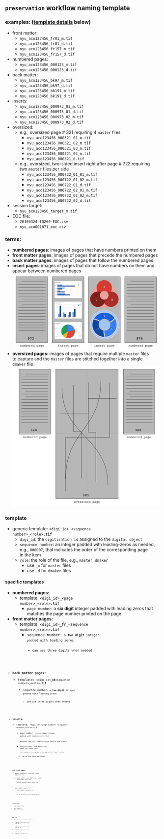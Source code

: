 ## `preservation` workflow naming template
### examples: ([template details](#template) below)
  * front matter:
    * `nyu_aco123456_fr01_m.tif`
    * `nyu_aco123456_fr01_d.tif`
    * `nyu_aco123456_fr157_m.tif`
    * `nyu_aco123456_fr157_d.tif`
  * numbered pages:
    * `nyu_aco123456_000123_m.tif`
    * `nyu_aco123456_000123_d.tif`
  * back matter:
    * `nyu_aco123456_bk97_m.tif`
    * `nyu_aco123456_bk97_d.tif`
    * `nyu_aco123456_bk191_m.tif`
    * `nyu_aco123456_bk191_d.tif`
  * inserts:
    * `nyu_aco123456_000973_01_m.tif`
    * `nyu_aco123456_000973_01_d.tif`
    * `nyu_aco123456_000973_02_m.tif`
    * `nyu_aco123456_000973_02_d.tif`
  * oversized:
    * e.g., oversized page # 321 requiring 4 `master` files
      * `nyu_aco123456_000321_01_m.tif`
      * `nyu_aco123456_000321_02_m.tif`
      * `nyu_aco123456_000321_03_m.tif`
      * `nyu_aco123456_000321_04_m.tif`
      * `nyu_aco123456_000321_d.tif`
    * e.g., oversized, two-sided insert right after page # 722 requiring  
    two `master` files per side
      * `nyu_aco123456_000722_01_01_m.tif`
      * `nyu_aco123456_000722_01_02_m.tif`
      * `nyu_aco123456_000722_01_d.tif`
      * `nyu_aco123456_000722_02_01_m.tif`
      * `nyu_aco123456_000722_02_02_m.tif`
      * `nyu_aco123456_000722_02_d.tif`  
  * session target:
    * `nyu_aco123456_target_m.tif`
  * EOC file:
    * `20160324-IQ260-EOC.csv`
    * `nyu_aco001871_eoc.csv`

### terms:
  * **numbered pages**: images of pages that have numbers printed on them
  * **front matter pages**: images of pages that precede the numbered pages
  * **back matter pages**: images of pages that follow the numbered pages
  * **insert pages**: images of pages that do not have numbers on them and   
    appear between numbered pages
  ![](./insert-example.png)
  * **oversized pages**: images of pages that require multiple `master` files  
    to capture and the `master` files are stitched together into a single   
    `dmaker` file
  ![](./oversized-example.png)

  ### template
  * generic template: <code>&lt;digi_id&gt;\_&lt;sequence number&gt;\_&lt;role&gt;<b>.tif</b></code>
    * `digi_id`: the `digitization id` assigned to the `digital object`
    * `sequence number`: an integer padded with leading-zeros as needed,  
    e.g., `000007`, that indicates the order of the corresponding page  
    in the item
    * `role`: the role of the file, e.g., `master`, `dmaker`
      * use `_m` for `master` files
      * use `_d` for `dmaker` files

#### specific templates
* **numbered pages:**
  * template: <code>&lt;digi_id&gt;\_&lt;page number&gt;\_&lt;role&gt;<b>.tif</b></code>
    * `page number`: a **six digit** integer padded with leading zeros that  
    matches the page number printed on the page
* **front matter pages:**
  * template: <code>&lt;digi_id&gt;<b>\_fr</b>\_&lt;sequence number&gt;\_&lt;role&gt;<b>.tif</b></code>
    * <code>sequence number<code>: a **two digit** integer padded with leading zeros
      * can use three digits when needed
* **back matter pages:**
  * template: <code>&lt;digi_id&gt;<b>\_bk</b>&lt;sequence number&gt;_&lt;role&gt;<b>.tif</b></code>
    * <code>sequence number<code>: a **two digit** integer padded with leading zeros
      * can use three digits when needed
* **inserts:**
  * template: <code>&lt;digi_id&gt;\_&lt;page number&gt;\_&lt;sequence number&gt;\_&lt;role&gt;<b>.tif</b></code>
    * <code>page number<code>: the **six digit** integer padded with leading zeros that  
    matches the last numbered page before the insert
    * <code>sequence number<code>: a **two digit** integer padded with leading zeros  
    that indicates the sequence of the page in the "insert" section
      * can use three digits when needed
* **oversized pages:**
  * <code>dmaker</code> template: <code>&lt;digi_id&gt;_&lt;page number&gt;_d.tif</code>
    * <code>page number<code>: a **six digit** integer padded with leading zeros that  
    matches the page number in the item
  * <code>master</code> template: <code>&lt;digi_id&gt;_&lt;page number&gt;_&lt;sequence number&gt;_m.tif</code>
    * <code>sequence number<code>: a **two digit** integer padded with leading zeros  
    that indicates that this is part of an oversized page
* **session target:**
  * <code>dmaker</code> template: N/A
  * <code>master</code> template: <code>&lt;digi_id&gt;_target_m.tif</code>
* **EOC file:**
  * the following are valid EOC templates:
    * template: <code>&lt;digitization station name&gt;-EOC.csv</code>
    * template: <code>&lt;digitization station name&gt;_EOC.csv</code>
    * template: <code>&lt;digitization station name&gt;_eoc.csv</code>
    * template: <code>&lt;digi_id&gt;_eoc.csv</code>
